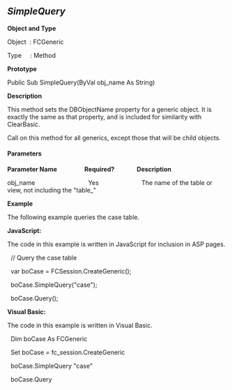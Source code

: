 _SimpleQuery_
-------------

**Object and Type**

Object  : FCGeneric

Type     : Method

**Prototype**

Public Sub SimpleQuery(ByVal obj_name As String)

**Description**

This method sets the DBObjectName property for a generic object. It is exactly the same as that property, and is included for similarity with ClearBasic.

Call on this method for all generics, except those that will be child objects.

#### Parameters
**Parameter Name**                **Required?**             **Description**

obj_name                               Yes                         The name of the table or view, not including the "table_"

**Example**

The following example queries the case table.

**JavaScript:**

The code in this example is written in JavaScript for inclusion in ASP pages.

  // Query the case table

  var boCase = FCSession.CreateGeneric();

  boCase.SimpleQuery("case");

  boCase.Query();

**Visual Basic:**

The code in this example is written in Visual Basic.

  Dim boCase As FCGeneric

  Set boCase = fc_session.CreateGeneric

  boCase.SimpleQuery "case"

  boCase.Query